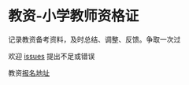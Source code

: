 # 教资-小学教师资格证

记录教资备考资料，及时总结、调整、反馈。争取一次过

欢迎 [issues](https://github.com/angxuejian/exam-book/issues) 提出不足或错误


教资[报名地址](http://ntce.neea.edu.cn/)

